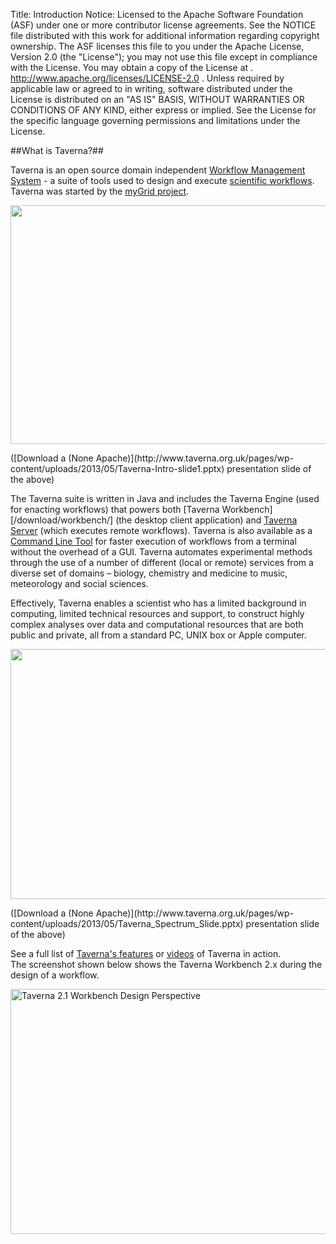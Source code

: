 Title:     Introduction
Notice:    Licensed to the Apache Software Foundation (ASF) under one
           or more contributor license agreements.  See the NOTICE file
           distributed with this work for additional information
           regarding copyright ownership.  The ASF licenses this file
           to you under the Apache License, Version 2.0 (the
           "License"); you may not use this file except in compliance
           with the License.  You may obtain a copy of the License at
           .
             http://www.apache.org/licenses/LICENSE-2.0
           .
           Unless required by applicable law or agreed to in writing,
           software distributed under the License is distributed on an
           "AS IS" BASIS, WITHOUT WARRANTIES OR CONDITIONS OF ANY
           KIND, either express or implied.  See the License for the
           specific language governing permissions and limitations
           under the License.

##What is Taverna?##

Taverna is an open source domain independent 
   [Workflow Management System](/introduction/what-is-a-workflow-management-system) - 
   a suite of tools used to design and execute 
   [scientific workflows](/introduction/why-use-workflows).
Taverna was started by the [myGrid project](http://www.mygrid.org.uk).

<p class="row text-center">
<a href="/img/Taverna_Intro_slide1.png">
   <img width="680" height="382" title="Taverna_Intro_slide1" src="/img/Taverna_Intro_slide1.png" 
        alt="" usemap="#tavernamap" /></a></p>
<map name="tavernamap">
<area shape="rect" coords="200,100,300,193" 
   href="http://www.taverna.org.uk/download/workbench/" alt="Taverna Workbench" />
<area shape="rect" coords="316,102,415,196" 
   href="http://www.taverna.org.uk/developers/work-in-progress/taverna-lite/" alt="Taverna Lite" />
<area shape="rect" coords="100,143,184,188" href="http://www.panacea-lr.eu/" alt="Panacea" />
<area shape="rect" coords="3,137,98,177" href="http://www.biocatalogue.org/" alt="Biocatalogue" />
<area shape="rect" coords="14,184,169,218" 
   href="https://www.biodiversitycatalogue.org/" alt="Bio Diversity Catalogue" />
<area shape="rect" coords="26,69,181,107" href="http://www.myexperiment.org/" alt="My Experiment" />
<area shape="rect" coords="28,264,86,308" href="http://soaplab.sourceforge.net/soaplab1/" alt="SoapLab" />
<area shape="rect" coords="84,268,177,301" href="http://www.unicore.eu/" alt="UNICORE" />
<area shape="rect" coords="29,300,80,335" href="http://www.r-project.org/" alt="R Project" />
<area shape="rect" coords="80,300,131,335" href="http://www.biomart.org/" alt="Biomart" />
<area shape="rect" coords="131,300,182,335" href="http://www.beanshell.org/" alt="BeanShell" />
<area shape="rect" coords="38,337,101,379" href="http://sadiframework.org/content/" alt="SADI" />
<area shape="rect" coords="120,332,166,374" href="http://office.microsoft.com/en-gb/excel/" alt="Excel" />
<area shape="rect" coords="632,165,678,207" href="http://office.microsoft.com/en-gb/excel/" alt="Excel" />
<area shape="rect" coords="478,87,554,145" href="http://www.biovel.eu/" alt="Biovel" />
<area shape="rect" coords="584,83,646,138" href="http://www.evo-uk.org/" alt="EVO" />
<area shape="rect" coords="436,164,537,209" href="https://main.g2.bx.psu.edu/" alt="Galaxy" />
<area shape="rect" coords="536,161,637,206" 
   href="http://code.google.com/p/google-refine/" alt="Google Refine" />
<area shape="rect" coords="194,216,313,285" 
   href="/documentation/taverna-2-x/provenance/" alt="Provenance" />
<area shape="rect" coords="194,279,313,341" 
   href="http://www.taverna.org.uk/developers/work-in-progress/components/" alt="Taverna Components" />
<area shape="rect" coords="321,215,427,292" 
   href="/documentation/taverna-2-x/server/" alt="Taverna Server" />
<area shape="rect" coords="319,283,425,341" 
   href="/developers/work-in-progress/interaction/" alt="Interaction Server" />
<area shape="rect" coords="434,221,552,288" 
   href="/developers/work-in-progress/taverna-player/" alt="Taverna Player" />
<area shape="rect" coords="554,222,678,290" 
   href="download/server/2-2/" alt="Taverna Virtual Machine" />
<area shape="rect" coords="434,284,558,352" 
   href="/download/command-line-tool/" alt="Command Line Tool" />
<area shape="rect" coords="560,290,678,358" 
   href="http://www.osgi.org/Main/HomePage" alt="OSGi Alliance" />
<area shape="rect" coords="200,344,422,380" 
   href="/documentation/faq/security/" alt="Security" /> 
</map>
</p>
<p class="row text-center"> 
([Download a 
    (None Apache)](http://www.taverna.org.uk/pages/wp-content/uploads/2013/05/Taverna-Intro-slide1.pptx)
    presentation slide of the above)
</p>

The Taverna suite is written in Java and includes the Taverna Engine 
   (used for enacting workflows) that powers both 
   [Taverna Workbench][/download/workbench/] (the desktop client application) and 
   [Taverna Server](/documentation/server/)
   (which executes remote workflows). 
Taverna is also available as a [Command Line Tool](/documentation/command-line-tool/) 
   for faster execution of workflows from a terminal without the overhead of a GUI.
Taverna automates experimental methods through the use of a number of different (local or remote) services from 
   a diverse set of domains &#8211; biology, chemistry and medicine to music, meteorology and social sciences.

Effectively, Taverna enables a scientist who has a limited background in computing, 
   limited technical resources and support, 
   to construct highly complex analyses over data and computational resources that are both public and private, 
   all from a standard PC, UNIX box or Apple computer.

<p class="row text-center">
<a href="/img/Taverna_Spectrum_Slide.png">
    <img title="Taverna_Spectrum_Slide" src="/img/Taverna_Spectrum_Slide.png" alt="" width="680" height="400" />
    </a>
</p>
<p class="row text-center">
([Download a (None Apache)](http://www.taverna.org.uk/pages/wp-content/uploads/2013/05/Taverna_Spectrum_Slide.pptx)
    presentation slide of the above)
</p>

See a full list of [Taverna's features](/introduction/taverna-features) or 
   [videos](/documentation/videos/) of Taverna in action.   
The screenshot shown below shows the Taverna Workbench 2.x during the design of a workflow.

<p class="row text-center">
<img src="/img/Taverna_Workbench.png" alt="Taverna 2.1 Workbench Design Perspective" width="606" height="392" />
</p>
